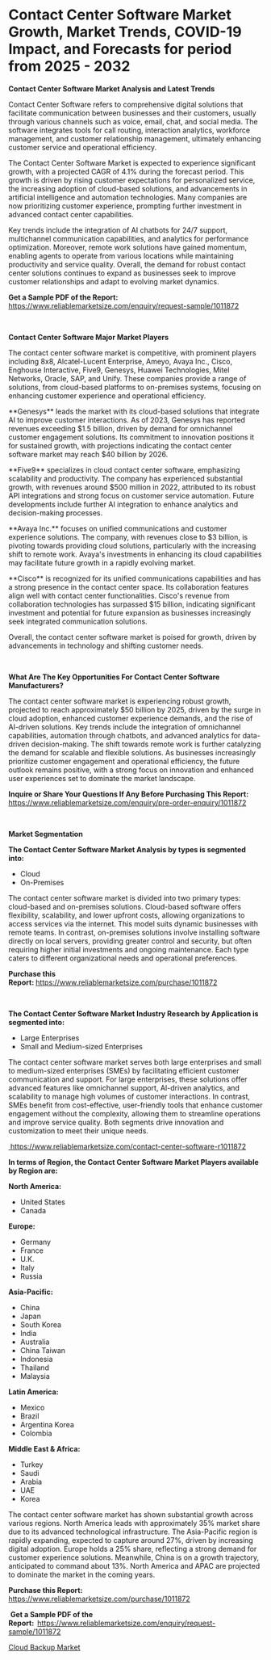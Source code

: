 <p><h1>Contact Center Software Market Growth, Market Trends, COVID-19 Impact, and Forecasts for period from 2025 - 2032</h1></p><p><strong>Contact Center Software Market Analysis and Latest Trends</strong></p>
<p><p>Contact Center Software refers to comprehensive digital solutions that facilitate communication between businesses and their customers, usually through various channels such as voice, email, chat, and social media. The software integrates tools for call routing, interaction analytics, workforce management, and customer relationship management, ultimately enhancing customer service and operational efficiency.</p><p>The Contact Center Software Market is expected to experience significant growth, with a projected CAGR of 4.1% during the forecast period. This growth is driven by rising customer expectations for personalized service, the increasing adoption of cloud-based solutions, and advancements in artificial intelligence and automation technologies. Many companies are now prioritizing customer experience, prompting further investment in advanced contact center capabilities.</p><p>Key trends include the integration of AI chatbots for 24/7 support, multichannel communication capabilities, and analytics for performance optimization. Moreover, remote work solutions have gained momentum, enabling agents to operate from various locations while maintaining productivity and service quality. Overall, the demand for robust contact center solutions continues to expand as businesses seek to improve customer relationships and adapt to evolving market dynamics.</p></p>
<p><strong>Get a Sample PDF of the Report:&nbsp;</strong> <a href="https://www.reliablemarketsize.com/enquiry/request-sample/1011872?utm_campaign=3169&utm_medium=2&utm_source=Github&utm_content=ia&utm_term=06032025&utm_id=contact-center-software">https://www.reliablemarketsize.com/enquiry/request-sample/1011872</a></p>
<p>&nbsp;</p>
<p><strong>Contact Center Software Major Market Players</strong></p>
<p><p>The contact center software market is competitive, with prominent players including 8x8, Alcatel-Lucent Enterprise, Ameyo, Avaya Inc., Cisco, Enghouse Interactive, Five9, Genesys, Huawei Technologies, Mitel Networks, Oracle, SAP, and Unify. These companies provide a range of solutions, from cloud-based platforms to on-premises systems, focusing on enhancing customer experience and operational efficiency.</p><p>**Genesys** leads the market with its cloud-based solutions that integrate AI to improve customer interactions. As of 2023, Genesys has reported revenues exceeding $1.5 billion, driven by demand for omnichannel customer engagement solutions. Its commitment to innovation positions it for sustained growth, with projections indicating the contact center software market may reach $40 billion by 2026.</p><p>**Five9** specializes in cloud contact center software, emphasizing scalability and productivity. The company has experienced substantial growth, with revenues around $500 million in 2022, attributed to its robust API integrations and strong focus on customer service automation. Future developments include further AI integration to enhance analytics and decision-making processes.</p><p>**Avaya Inc.** focuses on unified communications and customer experience solutions. The company, with revenues close to $3 billion, is pivoting towards providing cloud solutions, particularly with the increasing shift to remote work. Avaya's investments in enhancing its cloud capabilities may facilitate future growth in a rapidly evolving market.</p><p>**Cisco** is recognized for its unified communications capabilities and has a strong presence in the contact center space. Its collaboration features align well with contact center functionalities. Cisco's revenue from collaboration technologies has surpassed $15 billion, indicating significant investment and potential for future expansion as businesses increasingly seek integrated communication solutions.</p><p>Overall, the contact center software market is poised for growth, driven by advancements in technology and shifting customer needs.</p></p>
<p>&nbsp;</p>
<p><strong>What Are The Key Opportunities For Contact Center Software Manufacturers?</strong></p>
<p><p>The contact center software market is experiencing robust growth, projected to reach approximately $50 billion by 2025, driven by the surge in cloud adoption, enhanced customer experience demands, and the rise of AI-driven solutions. Key trends include the integration of omnichannel capabilities, automation through chatbots, and advanced analytics for data-driven decision-making. The shift towards remote work is further catalyzing the demand for scalable and flexible solutions. As businesses increasingly prioritize customer engagement and operational efficiency, the future outlook remains positive, with a strong focus on innovation and enhanced user experiences set to dominate the market landscape.</p></p>
<p><strong>Inquire or Share Your Questions If Any Before Purchasing This Report:</strong> <a href="https://www.reliablemarketsize.com/enquiry/pre-order-enquiry/1011872?utm_campaign=3169&utm_medium=2&utm_source=Github&utm_content=ia&utm_term=06032025&utm_id=contact-center-software">https://www.reliablemarketsize.com/enquiry/pre-order-enquiry/1011872</a></p>
<p>&nbsp;</p>
<p><strong>Market Segmentation</strong></p>
<p><strong>The Contact Center Software Market Analysis by types is segmented into:</strong></p>
<p><ul><li>Cloud</li><li>On-Premises</li></ul></p>
<p><p>The contact center software market is divided into two primary types: cloud-based and on-premises solutions. Cloud-based software offers flexibility, scalability, and lower upfront costs, allowing organizations to access services via the internet. This model suits dynamic businesses with remote teams. In contrast, on-premises solutions involve installing software directly on local servers, providing greater control and security, but often requiring higher initial investments and ongoing maintenance. Each type caters to different organizational needs and operational preferences.</p></p>
<p><strong>Purchase this Report:&nbsp;</strong><a href="https://www.reliablemarketsize.com/purchase/1011872?utm_campaign=3169&utm_medium=2&utm_source=Github&utm_content=ia&utm_term=06032025&utm_id=contact-center-software">https://www.reliablemarketsize.com/purchase/1011872</a></p>
<p>&nbsp;</p>
<p><strong>The Contact Center Software Market Industry Research by Application is segmented into:</strong></p>
<p><ul><li>Large Enterprises</li><li>Small and Medium-sized Enterprises</li></ul></p>
<p><p>The contact center software market serves both large enterprises and small to medium-sized enterprises (SMEs) by facilitating efficient customer communication and support. For large enterprises, these solutions offer advanced features like omnichannel support, AI-driven analytics, and scalability to manage high volumes of customer interactions. In contrast, SMEs benefit from cost-effective, user-friendly tools that enhance customer engagement without the complexity, allowing them to streamline operations and improve service quality. Both segments drive innovation and customization to meet their unique needs.</p></p>
<p><a href="https://www.reliablemarketsize.com/contact-center-software-r1011872?utm_campaign=3169&utm_medium=2&utm_source=Github&utm_content=ia&utm_term=06032025&utm_id=contact-center-software">&nbsp;https://www.reliablemarketsize.com/contact-center-software-r1011872</a></p>
<p><strong>In terms of Region, the Contact Center Software Market Players available by Region are:</strong></p>
<p>
    <p> <strong> North America: </strong>
        <ul>
            <li>United States</li>
            <li>Canada</li>
        </ul>
        </p> 
    <p> <strong> Europe: </strong>
        <ul>
            <li>Germany</li>
            <li>France</li>
            <li>U.K.</li>
            <li>Italy</li>
            <li>Russia</li>
        </ul>
        </p> 
    <p> <strong> Asia-Pacific: </strong>
        <ul>
            <li>China</li>
            <li>Japan</li>
            <li>South Korea</li>
            <li>India</li>
            <li>Australia</li>
            <li>China Taiwan</li>
            <li>Indonesia</li>
            <li>Thailand</li>
            <li>Malaysia</li>
        </ul>
        </p> 
    <p> <strong> Latin America: </strong>
        <ul>
            <li>Mexico</li>
            <li>Brazil</li>
            <li>Argentina Korea</li>
            <li>Colombia</li>
        </ul>
        </p> 
    <p> <strong> Middle East & Africa: </strong>
        <ul>
            <li>Turkey</li>
            <li>Saudi</li>
            <li>Arabia</li>
            <li>UAE</li>
            <li>Korea</li>
        </ul>
    </p>
    </p>
<p><p>The contact center software market has shown substantial growth across various regions. North America leads with approximately 35% market share due to its advanced technological infrastructure. The Asia-Pacific region is rapidly expanding, expected to capture around 27%, driven by increasing digital adoption. Europe holds a 25% share, reflecting a strong demand for customer experience solutions. Meanwhile, China is on a growth trajectory, anticipated to command about 13%. North America and APAC are projected to dominate the market in the coming years.</p></p>
<p><strong>Purchase this Report: </strong><a href="https://www.reliablemarketsize.com/purchase/1011872?utm_campaign=3169&utm_medium=2&utm_source=Github&utm_content=ia&utm_term=06032025&utm_id=contact-center-software">https://www.reliablemarketsize.com/purchase/1011872</a></p>
<p>&nbsp;<strong>Get a Sample PDF of the Report:&nbsp;&nbsp;</strong><a href="https://www.reliablemarketsize.com/enquiry/request-sample/1011872?utm_campaign=3169&utm_medium=2&utm_source=Github&utm_content=ia&utm_term=06032025&utm_id=contact-center-software">https://www.reliablemarketsize.com/enquiry/request-sample/1011872</a></p>
<p><strong></strong></p>
<p><p><a href="https://github.com/balapopepi/Market-Research-Report-List-1/blob/main/cloud-backup-market.md?utm_campaign=3169&utm_medium=2&utm_source=Github&utm_content=ia&utm_term=06032025&utm_id=contact-center-software">Cloud Backup Market</a></p></p>